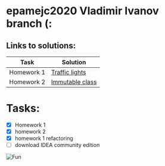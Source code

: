 # epamejc2020 Vladimir Ivanov branch (:

## Links to solutions:
| Task | Solution |
| ------ | ------ |
| Homework 1 | [Traffic lights][PlDb] |
| Homework 2 | [Immutable class][PlGh] |

# Tasks:
- [x] Homework 1
- [x] homework 2
- [x] homework 1 refactoring
- [ ] download IDEA community edition

![Fun](https://img.icons8.com/doodle/192/000000/futurama-bender.png)

[PlDb]: <https://github.com/VLDRospuskov/epamejc2020/tree/Vladimir_Ivanov/com.epamejc.lessons/src/main/homeworks/homework1>
[PlGh]: <https://github.com/VLDRospuskov/epamejc2020/tree/Vladimir_Ivanov/com.epamejc.lessons/src/main/homeworks/homework2>
